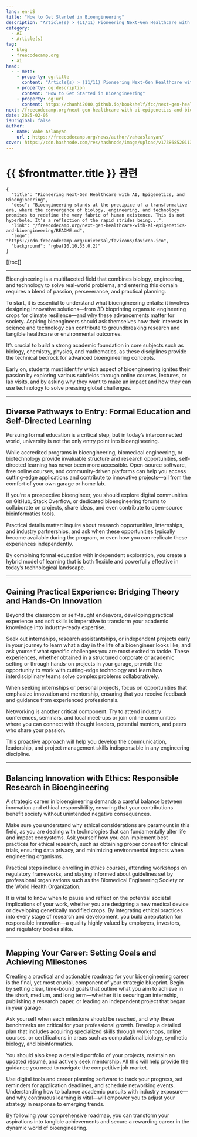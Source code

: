 ```yaml
---
lang: en-US
title: "How to Get Started in Bioengineering"
description: "Article(s) > (11/11) Pioneering Next-Gen Healthcare with AI, Epigenetics, and Bioengineering" 
category:
  - AI
  - Article(s)
tag:
  - blog
  - freecodecamp.org
  - ai
head:
  - - meta:
    - property: og:title
      content: "Article(s) > (11/11) Pioneering Next-Gen Healthcare with AI, Epigenetics, and Bioengineering"
    - property: og:description
      content: "How to Get Started in Bioengineering"
    - property: og:url
      content: https://chanhi2000.github.io/bookshelf/fcc/next-gen-healthcare-with-ai-epigenetics-and-bioengineering/how-to-get-started-in-bioengineering.html
next: /freecodecamp.org/next-gen-healthcare-with-ai-epigenetics-and-bioengineering/README.md#conclusion-responsible-stewardship-of-bioengineering
date: 2025-02-05
isOriginal: false
author:
  - name: Vahe Aslanyan
    url : https://freecodecamp.org/news/author/vaheaslanyan/
cover: https://cdn.hashnode.com/res/hashnode/image/upload/v1738685201135/64b476e9-b17b-4788-ba3c-ec23a2576e81.png
---
```


# {{ $frontmatter.title }} 관련

```component VPCard
{
  "title": "Pioneering Next-Gen Healthcare with AI, Epigenetics, and Bioengineering",
  "desc": "Bioengineering stands at the precipice of a transformative era, where the convergence of biology, engineering, and technology promises to redefine the very fabric of human existence. This is not hyperbole. It’s a reflection of the rapid strides being...",
  "link": "/freecodecamp.org/next-gen-healthcare-with-ai-epigenetics-and-bioengineering/README.md",
  "logo": "https://cdn.freecodecamp.org/universal/favicons/favicon.ico",
  "background": "rgba(10,10,35,0.2)"
}
```

[[toc]]

---

<SiteInfo
  name="Pioneering Next-Gen Healthcare with AI, Epigenetics, and Bioengineering"
  desc="Bioengineering stands at the precipice of a transformative era, where the convergence of biology, engineering, and technology promises to redefine the very fabric of human existence. This is not hyperbole. It’s a reflection of the rapid strides being..."
  url="https://freecodecamp.org/news/next-gen-healthcare-with-ai-epigenetics-and-bioengineering#heading-how-to-get-started-in-bioengineering"
  logo="https://cdn.freecodecamp.org/universal/favicons/favicon.ico"
  preview="https://cdn.hashnode.com/res/hashnode/image/upload/v1738685201135/64b476e9-b17b-4788-ba3c-ec23a2576e81.png"/>

Bioengineering is a multifaceted field that combines biology, engineering, and technology to solve real-world problems, and entering this domain requires a blend of passion, perseverance, and practical planning.

To start, it is essential to understand what bioengineering entails: it involves designing innovative solutions—from 3D bioprinting organs to engineering crops for climate resilience—and why these advancements matter for society. Aspiring bioengineers should ask themselves how their interests in science and technology can contribute to groundbreaking research and tangible healthcare or environmental outcomes.

It’s crucial to build a strong academic foundation in core subjects such as biology, chemistry, physics, and mathematics, as these disciplines provide the technical bedrock for advanced bioengineering concepts.

Early on, students must identify which aspect of bioengineering ignites their passion by exploring various subfields through online courses, lectures, or lab visits, and by asking why they want to make an impact and how they can use technology to solve pressing global challenges.

---

## Diverse Pathways to Entry: Formal Education and Self-Directed Learning

Pursuing formal education is a critical step, but in today’s interconnected world, university is not the only entry point into bioengineering.

While accredited programs in bioengineering, biomedical engineering, or biotechnology provide invaluable structure and research opportunities, self-directed learning has never been more accessible. Open-source software, free online courses, and community-driven platforms can help you access cutting-edge applications and contribute to innovative projects—all from the comfort of your own garage or home lab.

If you’re a prospective bioengineer, you should explore digital communities on GitHub, Stack Overflow, or dedicated bioengineering forums to collaborate on projects, share ideas, and even contribute to open-source bioinformatics tools.

Practical details matter: inquire about research opportunities, internships, and industry partnerships, and ask when these opportunities typically become available during the program, or even how you can replicate these experiences independently.

By combining formal education with independent exploration, you create a hybrid model of learning that is both flexible and powerfully effective in today’s technological landscape.

---

## Gaining Practical Experience: Bridging Theory and Hands-On Innovation

Beyond the classroom or self-taught endeavors, developing practical experience and soft skills is imperative to transform your academic knowledge into industry-ready expertise.

Seek out internships, research assistantships, or independent projects early in your journey to learn what a day in the life of a bioengineer looks like, and ask yourself what specific challenges you are most excited to tackle. These experiences, whether obtained in a structured corporate or academic setting or through hands-on projects in your garage, provide the opportunity to work with cutting-edge technology and learn how interdisciplinary teams solve complex problems collaboratively.

When seeking internships or personal projects, focus on opportunities that emphasize innovation and mentorship, ensuring that you receive feedback and guidance from experienced professionals.

Networking is another critical component. Try to attend industry conferences, seminars, and local meet-ups or join online communities where you can connect with thought leaders, potential mentors, and peers who share your passion.

This proactive approach will help you develop the communication, leadership, and project management skills indispensable in any engineering discipline.

---

## Balancing Innovation with Ethics: Responsible Research in Bioengineering

A strategic career in bioengineering demands a careful balance between innovation and ethical responsibility, ensuring that your contributions benefit society without unintended negative consequences.

Make sure you understand why ethical considerations are paramount in this field, as you are dealing with technologies that can fundamentally alter life and impact ecosystems. Ask yourself how you can implement best practices for ethical research, such as obtaining proper consent for clinical trials, ensuring data privacy, and minimizing environmental impacts when engineering organisms.

Practical steps include enrolling in ethics courses, attending workshops on regulatory frameworks, and staying informed about guidelines set by professional organizations such as the Biomedical Engineering Society or the World Health Organization.

It is vital to know when to pause and reflect on the potential societal implications of your work, whether you are designing a new medical device or developing genetically modified crops. By integrating ethical practices into every stage of research and development, you build a reputation for responsible innovation—a quality highly valued by employers, investors, and regulatory bodies alike.

---

## Mapping Your Career: Setting Goals and Achieving Milestones

Creating a practical and actionable roadmap for your bioengineering career is the final, yet most crucial, component of your strategic blueprint. Begin by setting clear, time-bound goals that outline what you aim to achieve in the short, medium, and long term—whether it is securing an internship, publishing a research paper, or leading an independent project that began in your garage.

Ask yourself when each milestone should be reached, and why these benchmarks are critical for your professional growth. Develop a detailed plan that includes acquiring specialized skills through workshops, online courses, or certifications in areas such as computational biology, synthetic biology, and bioinformatics.

You should also keep a detailed portfolio of your projects, maintain an updated résumé, and actively seek mentorship. All this will help provide the guidance you need to navigate the competitive job market.

Use digital tools and career planning software to track your progress, set reminders for application deadlines, and schedule networking events. Understanding how to balance academic pursuits with industry exposure—and why continuous learning is vital—will empower you to adjust your strategy in response to emerging trends.

By following your comprehensive roadmap, you can transform your aspirations into tangible achievements and secure a rewarding career in the dynamic world of bioengineering.
